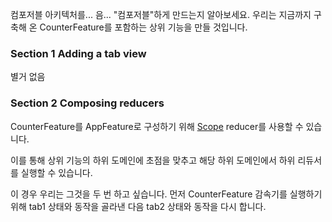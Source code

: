 컴포저블 아키텍처를... 음... "컴포저블"하게 만드는지 알아보세요. 
우리는 지금까지 구축해 온 CounterFeature를 포함하는 상위 기능을 만들 것입니다.
### Section 1 Adding a tab view

별거 없음
### Section 2 Composing reducers
CounterFeature를 AppFeature로 구성하기 위해 [Scope](https://pointfreeco.github.io/swift-composable-architecture/main/documentation/composablearchitecture/scope/) reducer를 사용할 수 있습니다. 

이를 통해 상위 기능의 하위 도메인에 초점을 맞추고 해당 하위 도메인에서 하위 리듀서를 실행할 수 있습니다. 

이 경우 우리는 그것을 두 번 하고 싶습니다. 먼저 CounterFeature 감속기를 실행하기 위해 tab1 상태와 동작을 골라낸 다음 tab2 상태와 동작을 다시 합니다.